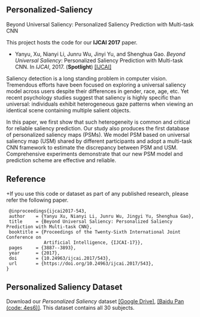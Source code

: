 ## Personalized-Saliency
Beyond Universal Saliency: Personalized Saliency Prediction with Multi-task CNN

This project hosts the code for our **IJCAI 2017** paper.

 - Yanyu, Xu, Nianyi Li, Junru Wu, Jinyi Yu, and Shenghua Gao. *Beyond Universal Saliency*: Personalized Saliency Prediction with Multi-task CNN. In *IJCAI*, 2017. (**Spotlight**) [[IJCAI]](https://www.ijcai.org/proceedings/2017/0543.pdf)
 
Saliency detection is a long standing problem in computer vision. Tremendous efforts have been focused on exploring a universal saliency model across users despite their differences in gender, race, age, etc. Yet recent psychology studies suggest that saliency is highly specific than universal: individuals exhibit heterogeneous gaze patterns when viewing an identical scene containing multiple salient objects. 

In this paper, we first show that such heterogeneity is common and critical for reliable saliency prediction. Our study also produces the first database of personalized saliency maps (PSMs). We model PSM based on universal saliency map (USM) shared by different participants and adopt a multi-task CNN framework to estimate the discrepancy between PSM and USM. Comprehensive experiments demonstrate that our new PSM model and prediction scheme are effective and reliable.

## Reference
  
 +If you use this code or dataset as part of any published research, please refer the following paper.
  
 ```
  @inproceedings{ijcai2017-543,
  author    = {Yanyu Xu, Nianyi Li, Junru Wu, Jingyi Yu, Shenghua Gao},
  title     = {Beyond Universal Saliency: Personalized Saliency Prediction with Multi-task CNN},
  booktitle = {Proceedings of the Twenty-Sixth International Joint Conference on
               Artificial Intelligence, {IJCAI-17}},
  pages     = {3887--3893},
  year      = {2017},
  doi       = {10.24963/ijcai.2017/543},
  url       = {https://doi.org/10.24963/ijcai.2017/543},
}
```

## Personalized Saliency Dataset
Download our *Personalized Saliency* dataset [[Google Drive]](https://drive.google.com/open?id=0B29_sOsoKIkVa3VfRWN3MEc2MUU), [[Baidu Pan (code: 4es6)]](https://pan.baidu.com/s/1F6Vg1L11F_QMe1exP25Ehg). This dataset contains all 30 subjects.  
